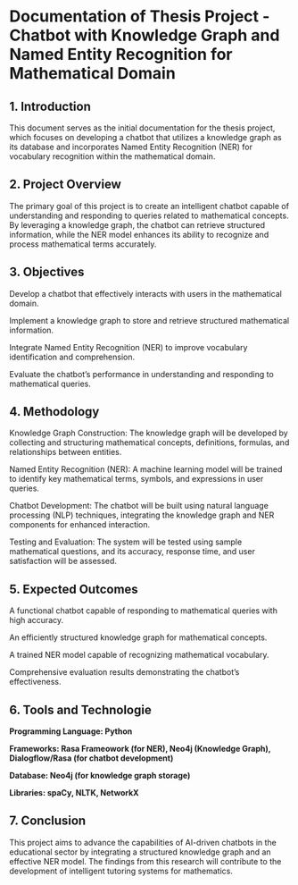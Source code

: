 # Documentation of Thesis Project - Chatbot with Knowledge Graph and Named Entity Recognition for Mathematical Domain #


## 1. Introduction ##
This document serves as the initial documentation for the thesis project, which focuses on developing a chatbot that utilizes a knowledge graph as its database and incorporates Named Entity Recognition (NER) for vocabulary recognition within the mathematical domain.


## 2. Project Overview ##
The primary goal of this project is to create an intelligent chatbot capable of understanding and responding to queries related to mathematical concepts. By leveraging a knowledge graph, the chatbot can retrieve structured information, while the NER model enhances its ability to recognize and process mathematical terms accurately.


## 3. Objectives ##

Develop a chatbot that effectively interacts with users in the mathematical domain.

Implement a knowledge graph to store and retrieve structured mathematical information.

Integrate Named Entity Recognition (NER) to improve vocabulary identification and comprehension.

Evaluate the chatbot’s performance in understanding and responding to mathematical queries.


## 4. Methodology ##

Knowledge Graph Construction: The knowledge graph will be developed by collecting and structuring mathematical concepts, definitions, formulas, and relationships between entities.

Named Entity Recognition (NER): A machine learning model will be trained to identify key mathematical terms, symbols, and expressions in user queries.

Chatbot Development: The chatbot will be built using natural language processing (NLP) techniques, integrating the knowledge graph and NER components for enhanced interaction.

Testing and Evaluation: The system will be tested using sample mathematical questions, and its accuracy, response time, and user satisfaction will be assessed.


##  5. Expected Outcomes ##

A functional chatbot capable of responding to mathematical queries with high accuracy.

An efficiently structured knowledge graph for mathematical concepts.

A trained NER model capable of recognizing mathematical vocabulary.

Comprehensive evaluation results demonstrating the chatbot’s effectiveness.


## 6. Tools and Technologie ##

**Programming Language: Python**

**Frameworks: Rasa Frameowork (for NER), Neo4j (Knowledge Graph), Dialogflow/Rasa (for chatbot development)**

**Database: Neo4j (for knowledge graph storage)**

**Libraries: spaCy, NLTK, NetworkX**


##  7. Conclusion ##
This project aims to advance the capabilities of AI-driven chatbots in the educational sector by integrating a structured knowledge graph and an effective NER model. The findings from this research will contribute to the development of intelligent tutoring systems for mathematics.
